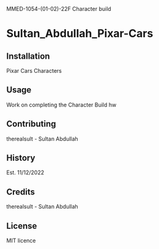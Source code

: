 MMED-1054-(01-02)-22F Character build

# Sultan_Abdullah_Pixar-Cars


## Installation

Pixar Cars Characters

## Usage

Work on completing the Character Build hw 

## Contributing

therealsult - Sultan Abdullah


## History

Est. 11/12/2022

## Credits

therealsult - Sultan Abdullah

## License
MIT licence